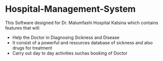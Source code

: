 # Hospital-Management-System

This Software designed for Dr. Malumfashi Hospital Katsina which contains features that will:

* Help the Doctor in Diagnosing Sickness and Disease
* It consist of a powerful and resources database of sickness and also drugs for treatment</li>
* Carry out day to day activities suchas booking of Doctor
